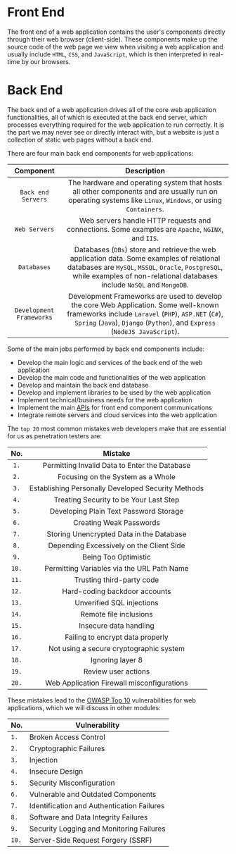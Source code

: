 # Front End

The front end of a web application contains the user's components directly through their web browser (client-side). These components make up the source code of the web page we view when visiting a web application and usually include `HTML`, `CSS`, and `JavaScript`, which is then interpreted in real-time by our browsers.

# Back End

The back end of a web application drives all of the core web application functionalities, all of which is executed at the back end server, which processes everything required for the web application to run correctly. It is the part we may never see or directly interact with, but a website is just a collection of static web pages without a back end.

There are four main back end components for web applications:

|      **Component**       |                                                                                                       **Description**                                                                                                        |
| :----------------------: | :--------------------------------------------------------------------------------------------------------------------------------------------------------------------------------------------------------------------------: |
|    `Back end Servers`    |                                  The hardware and operating system that hosts all other components and are usually run on operating systems like `Linux`, `Windows`, or using `Containers`.                                  |
|      `Web Servers`       |                                                              Web servers handle HTTP requests and connections. Some examples are `Apache`, `NGINX`, and `IIS`.                                                               |
|       `Databases`        | Databases (`DBs`) store and retrieve the web application data. Some examples of relational databases are `MySQL`, `MSSQL`, `Oracle`, `PostgreSQL`, while examples of non-relational databases include `NoSQL` and `MongoDB`. |
| `Development Frameworks` |  Development Frameworks are used to develop the core Web Application. Some well-known frameworks include `Laravel` (`PHP`), `ASP.NET` (`C#`), `Spring` (`Java`), `Django` (`Python`), and `Express` (`NodeJS JavaScript`).   |

Some of the main jobs performed by back end components include:

- Develop the main logic and services of the back end of the web application
- Develop the main code and functionalities of the web application
- Develop and maintain the back end database
- Develop and implement libraries to be used by the web application
- Implement technical/business needs for the web application
- Implement the main [APIs](https://en.wikipedia.org/wiki/API) for front end component communications
- Integrate remote servers and cloud services into the web application

The `top 20` most common mistakes web developers make that are essential for us as penetration testers are:

| **No.** |                    **Mistake**                     |
| :-----: | :------------------------------------------------: |
|  `1.`   |   Permitting Invalid Data to Enter the Database    |
|  `2.`   |         Focusing on the System as a Whole          |
|  `3.`   | Establishing Personally Developed Security Methods |
|  `4.`   |       Treating Security to be Your Last Step       |
|  `5.`   |       Developing Plain Text Password Storage       |
|  `6.`   |              Creating Weak Passwords               |
|  `7.`   |      Storing Unencrypted Data in the Database      |
|  `8.`   |      Depending Excessively on the Client Side      |
|  `9.`   |                Being Too Optimistic                |
|  `10.`  |     Permitting Variables via the URL Path Name     |
|  `11.`  |             Trusting third-party code              |
|  `12.`  |           Hard-coding backdoor accounts            |
|  `13.`  |             Unverified SQL injections              |
|  `14.`  |               Remote file inclusions               |
|  `15.`  |               Insecure data handling               |
|  `16.`  |          Failing to encrypt data properly          |
|  `17.`  |      Not using a secure cryptographic system       |
|  `18.`  |                  Ignoring layer 8                  |
|  `19.`  |                Review user actions                 |
|  `20.`  |     Web Application Firewall misconfigurations     |

These mistakes lead to the [OWASP Top 10](https://owasp.org/www-project-top-ten/) vulnerabilities for web applications, which we will discuss in other modules:

| **No.** | **Vulnerability**                          |
| ------- | ------------------------------------------ |
| `1.`    | Broken Access Control                      |
| `2.`    | Cryptographic Failures                     |
| `3.`    | Injection                                  |
| `4.`    | Insecure Design                            |
| `5.`    | Security Misconfiguration                  |
| `6.`    | Vulnerable and Outdated Components         |
| `7.`    | Identification and Authentication Failures |
| `8.`    | Software and Data Integrity Failures       |
| `9.`    | Security Logging and Monitoring Failures   |
| `10.`   | Server-Side Request Forgery (SSRF)         |
